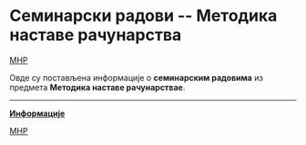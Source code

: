 # Семинарски радови -- Методика наставе рачунарства

[МНР](../README.md)

Овде су постављена информације о **семинарским радовима** из предмета **Методика наставе рачунарствае**.  

---

**[Информације](info/README.md)**

[МНР](../README.md)